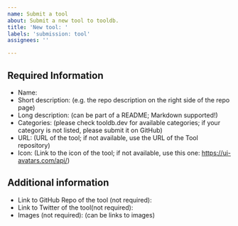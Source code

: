 ```yaml
---
name: Submit a tool
about: Submit a new tool to tooldb.
title: 'New tool: '
labels: 'submission: tool'
assignees: ''

---
```


<!-- We require following information for inserting the tool to tooldb-->
## Required Information

* Name:
* Short description: (e.g. the repo description on the right side of the repo page)
* Long description: (can be part of a README; Markdown supported!)
* Categories: (please check tooldb.dev for available categories; if your category is not listed, please submit it on GitHub)
* URL: (URL of the tool; if not available, use the URL of the Tool repository)
* Icon: (Link to the icon of the tool; if not available, use this one: https://ui-avatars.com/api/)

## Additional information

* Link to GitHub Repo of the tool (not required):
* Link to Twitter of the tool(not required):
* Images (not required): (can be links to images)
